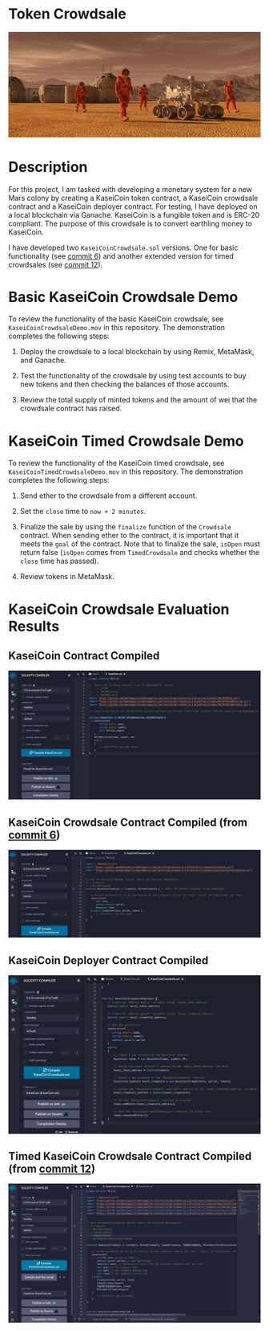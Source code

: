 # Token Crowdsale

![alt=""](Images/application-image.png)

# Description

For this project, I am tasked with developing a monetary system for a new Mars colony by creating a KaseiCoin token contract, a KaseiCoin crowdsale contract and a KaseiCoin deployer contract. For testing, I have deployed on a local blockchain via Ganache. KaseiCoin is a fungible token and is ERC-20 compliant. The purpose of this crowdsale is to convert earthling money to KaseiCoin.

I have developed two `KaseiCoinCrowdsale.sol` versions. One for basic functionality (see [commit 6](https://github.com/tyedem/Token-Crowdsale/tree/b05ba37ece022b0d700dd74b13ceb75cab12fdf3)) and another extended version for timed crowdsales (see [commit 12](https://github.com/tyedem/Token-Crowdsale/tree/d9c9578f846866c3b97aa7ecdc05883afa58197b)).

# Basic KaseiCoin Crowdsale Demo

To review the functionality of the basic KaseiCoin crowdsale, see `KaseiCoinCrowdsaleDemo.mov` in this repository. The demonstration completes the following steps:

1. Deploy the crowdsale to a local blockchain by using Remix, MetaMask, and Ganache.

2. Test the functionality of the crowdsale by using test accounts to buy new tokens and then checking the balances of those accounts.

3. Review the total supply of minted tokens and the amount of wei that the crowdsale contract has raised.


# KaseiCoin Timed Crowdsale Demo

To review the functionality of the KaseiCoin timed crowdsale, see `KaseiCoinTimedCrowdsaleDemo.mov` in this repository. The demonstration completes the following steps:

1. Send ether to the crowdsale from a different account.

2. Set the `close` time to `now + 2 minutes`.

3. Finalize the sale by using the `finalize` function of the `Crowdsale` contract. When sending ether to the contract, it is important that it meets the `goal` of the contract. Note that to finalize the sale, `isOpen` must return false (`isOpen` comes from `TimedCrowdsale` and checks whether the `close` time has passed).

4. Review tokens in MetaMask.

# KaseiCoin Crowdsale Evaluation Results

## KaseiCoin Contract Compiled

![Compiled-KaseiCoin](Evaluation-Results/Compiled-KaseiCoin.png)

## KaseiCoin Crowdsale Contract Compiled (from [commit 6](https://github.com/tyedem/Token-Crowdsale/tree/b05ba37ece022b0d700dd74b13ceb75cab12fdf3))

![Compiled-KaseiCoinCrowdsale](Evaluation-Results/Compiled-KaseiCoinCrowdsale.png)

## KaseiCoin Deployer Contract Compiled

![Compiled-KaseiCoinDeployer](Evaluation-Results/Compiled-KaseiCoinDeployer.png)

## Timed KaseiCoin Crowdsale Contract Compiled (from [commit 12](https://github.com/tyedem/Token-Crowdsale/tree/d9c9578f846866c3b97aa7ecdc05883afa58197b))

![Compiled-KaseiCoinTimedCrowdsale](Evaluation-Results/Compiled-KaseiCoinTimedCrowdsale.png)
